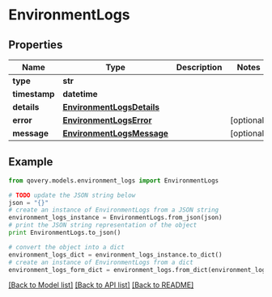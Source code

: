 # EnvironmentLogs


## Properties

Name | Type | Description | Notes
------------ | ------------- | ------------- | -------------
**type** | **str** |  | 
**timestamp** | **datetime** |  | 
**details** | [**EnvironmentLogsDetails**](EnvironmentLogsDetails.md) |  | 
**error** | [**EnvironmentLogsError**](EnvironmentLogsError.md) |  | [optional] 
**message** | [**EnvironmentLogsMessage**](EnvironmentLogsMessage.md) |  | [optional] 

## Example

```python
from qovery.models.environment_logs import EnvironmentLogs

# TODO update the JSON string below
json = "{}"
# create an instance of EnvironmentLogs from a JSON string
environment_logs_instance = EnvironmentLogs.from_json(json)
# print the JSON string representation of the object
print EnvironmentLogs.to_json()

# convert the object into a dict
environment_logs_dict = environment_logs_instance.to_dict()
# create an instance of EnvironmentLogs from a dict
environment_logs_form_dict = environment_logs.from_dict(environment_logs_dict)
```
[[Back to Model list]](../README.md#documentation-for-models) [[Back to API list]](../README.md#documentation-for-api-endpoints) [[Back to README]](../README.md)


